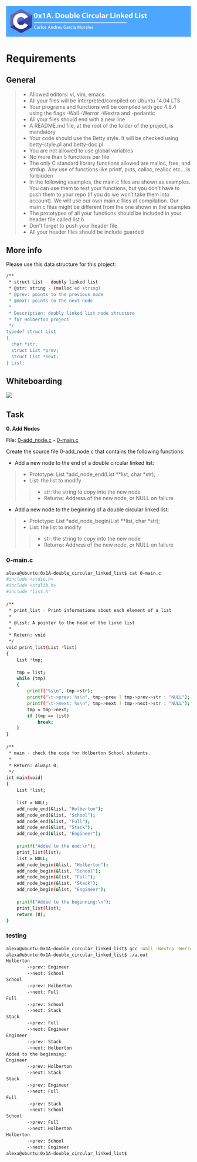 ![](Top.png)

# Requirements

## General

> - Allowed editors: vi, vim, emacs
> - All your files will be interpreted/compiled on Ubuntu 14.04 LTS
> - Your programs and functions will be compiled with gcc 4.8.4 using the flags -Wall -Werror -Wextra and -pedantic
> - All your files should end with a new line
> - A README.md file, at the root of the folder of the project, is mandatory
> - Your code should use the Betty style. It will be checked using betty-style.pl and betty-doc.pl
> - You are not allowed to use global variables
> - No more than 5 functions per file
> - The only C standard library functions allowed are malloc, free, and strdup. Any use of functions like printf, puts, calloc, realloc etc… is forbidden
> - In the following examples, the main.c files are shown as examples. You can use them to test your functions, but you don’t have to push them to your repo (if you do we won’t take them into account). We will use our own main.c files at compilation. Our main.c files might be different from the one shown in the examples
> - The prototypes of all your functions should be included in your header file called list.h
> - Don’t forget to push your header file
> - All your header files should be include guarded


## More info

Please use this data structure for this project:

```sh
/**
 * struct List - doubly linked list
 * @str: string - (malloc'ed string)
 * @prev: points to the previous node
 * @next: points to the next node
 *
 * Description: doubly linked list node structure
 * for Holberton project
 */
typedef struct List
{
  char *str;
  struct List *prev;
  struct List *next;
} List;
```

## Whiteboarding

![](whiteboard1.jpg)

## Task

**0. Add Nodes**

File: [0-add_node.c](0-add_node.c/) - [0-main.c](0-main.c/)

Create the source file 0-add_node.c that contains the following functions:

- Add a new node to the end of a double circular linked list:
> - Prototype: List *add_node_end(List **list, char *str);
> - List: the list to modify
> > - str: the string to copy into the new node
> > - Returns: Address of the new node, or NULL on failure
- Add a new node to the beginning of a double circular linked list:
> - Prototype: List *add_node_begin(List **list, char *str);
> - List: the list to modify
> > - str: the string to copy into the new node
> > - Returns: Address of the new node, or NULL on failure

### 0-main.c

```sh
alexa@ubuntu:0x1A-double_circular_linked_list$ cat 0-main.c 
#include <stdio.h>
#include <stdlib.h>
#include "list.h"

/**
 * print_list - Print informations about each element of a list
 *
 * @list: A pointer to the head of the linkd list
 *
 * Return: void
 */
void print_list(List *list)
{
    List *tmp;

    tmp = list;
    while (tmp)
    {
        printf("%s\n", tmp->str);
        printf("\t->prev: %s\n", tmp->prev ? tmp->prev->str : "NULL");
        printf("\t->next: %s\n", tmp->next ? tmp->next->str : "NULL");
        tmp = tmp->next;
        if (tmp == list)
            break;
    }
}

/**
 * main - check the code for Holberton School students.
 *
 * Return: Always 0.
 */
int main(void)
{
    List *list;

    list = NULL;
    add_node_end(&list, "Holberton");
    add_node_end(&list, "School");
    add_node_end(&list, "Full");
    add_node_end(&list, "Stack");
    add_node_end(&list, "Engineer");

    printf("Added to the end:\n");
    print_list(list);
    list = NULL;
    add_node_begin(&list, "Holberton");
    add_node_begin(&list, "School");
    add_node_begin(&list, "Full");
    add_node_begin(&list, "Stack");
    add_node_begin(&list, "Engineer");

    printf("Added to the beginning:\n");
    print_list(list);
    return (0);
}

```

### testing

```sh
alexa@ubuntu:0x1A-double_circular_linked_list$ gcc -Wall -Wextra -Werror -pedantic 0-main.c 0-add_node.c
alexa@ubuntu:0x1A-double_circular_linked_list$ ./a.out 
Holberton
        ->prev: Engineer
        ->next: School
School
        ->prev: Holberton
        ->next: Full
Full
        ->prev: School
        ->next: Stack
Stack
        ->prev: Full
        ->next: Engineer
Engineer
        ->prev: Stack
        ->next: Holberton
Added to the beginning:
Engineer
        ->prev: Holberton
        ->next: Stack
Stack
        ->prev: Engineer
        ->next: Full
Full
        ->prev: Stack
        ->next: School
School
        ->prev: Full
        ->next: Holberton
Holberton
        ->prev: School
        ->next: Engineer
alexa@ubuntu:0x1A-double_circular_linked_list$ 

```